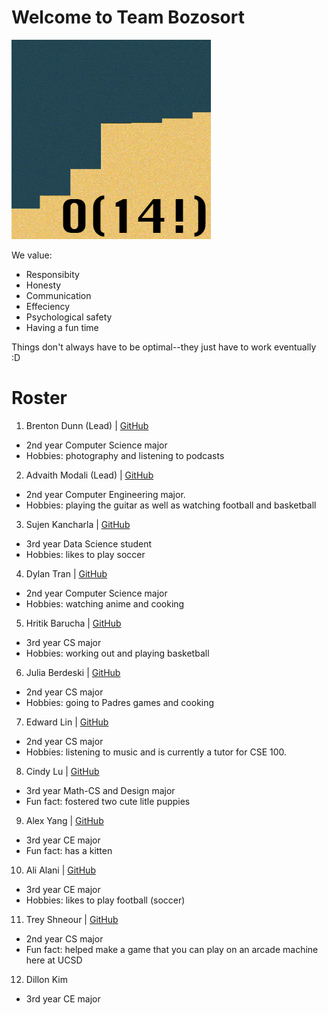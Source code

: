 # Welcome to Team Bozosort

![team logo](branding/logo.jpg)

We value:
- Responsibity
- Honesty
- Communication
- Effeciency
- Psychological safety 
- Having a fun time

Things don't always have to be optimal--they just have to work eventually :D
# Roster
1. Brenton Dunn (Lead) | [GitHub](https://github.com/brentonmdunn)
  - 2nd year Computer Science major
  - Hobbies: photography and listening to podcasts
2. Advaith Modali (Lead) | [GitHub](https://github.com/advaithm22)
  - 2nd year Computer Engineering major.
  - Hobbies: playing the guitar as well as watching football and basketball
3. Sujen Kancharla | [GitHub](https://github.com/sujen07)
  - 3rd year Data Science student
  - Hobbies: likes to play soccer 
4. Dylan Tran | [GitHub](https://github.com/dylantrann)
  - 2nd year Computer Science major
  - Hobbies: watching anime and cooking
5. Hritik Barucha | [GitHub](https://github.com/hritikbharucha)
  - 3rd year CS major
  - Hobbies: working out and playing basketball
6. Julia Berdeski | [GitHub](https://github.com/jberdeski)
  - 2nd year CS major
  - Hobbies: going to Padres games and cooking
7. Edward Lin | [GitHub](https://github.com/EdwardLinS)
  - 2nd year CS major
  - Hobbies: listening to music and is currently a tutor for CSE 100.
8. Cindy Lu | [GitHub](https://github.com/HuimengLu)
  - 3rd year Math-CS and Design major
  - Fun fact: fostered two cute litle puppies
9. Alex Yang | [GitHub](ttps://github.com/OasisAlex)
  - 3rd year CE major
  - Fun fact: has a kitten
10. Ali Alani | [GitHub](https://github.com/a3alani)
  - 3rd year CE major
  - Hobbies: likes to play football (soccer)
11. Trey Shneour | [GitHub](https://github.com/tshneour)
  - 2nd year CS major
  - Fun fact: helped make a game that you can play on an arcade machine here at UCSD
12. Dillon Kim
  - 3rd year CE major

